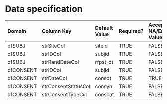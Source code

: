 # Data specification

|**Domain** |**Column Key**      |**Default Value** |**Required?** |**Accept NA/Empty Values?** |**Require Unique Values?** |
|:----------|:-------------------|:-----------------|:-------------|:---------------------------|:--------------------------|
|dfSUBJ     |strSiteCol          |siteid            |TRUE          |FALSE                       |FALSE                      |
|dfSUBJ     |strIDCol            |subjid            |TRUE          |FALSE                       |TRUE                       |
|dfSUBJ     |strRandDateCol      |rfpst_dt          |TRUE          |FALSE                       |FALSE                      |
|dfCONSENT  |strIDCol            |subjid            |TRUE          |FALSE                       |FALSE                      |
|dfCONSENT  |strDateCol          |consdt            |TRUE          |TRUE                        |FALSE                      |
|dfCONSENT  |strConsentStatusCol |consyn            |TRUE          |FALSE                       |FALSE                      |
|dfCONSENT  |strConsentTypeCol   |conscat           |TRUE          |FALSE                       |FALSE                      |
